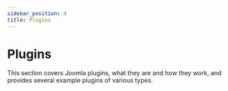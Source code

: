 ```yaml
---
sidebar_position: 4
title: Plugins
---
```

Plugins
=======
This section covers Joomla plugins, what they are and how they work, and provides several example plugins of various types.